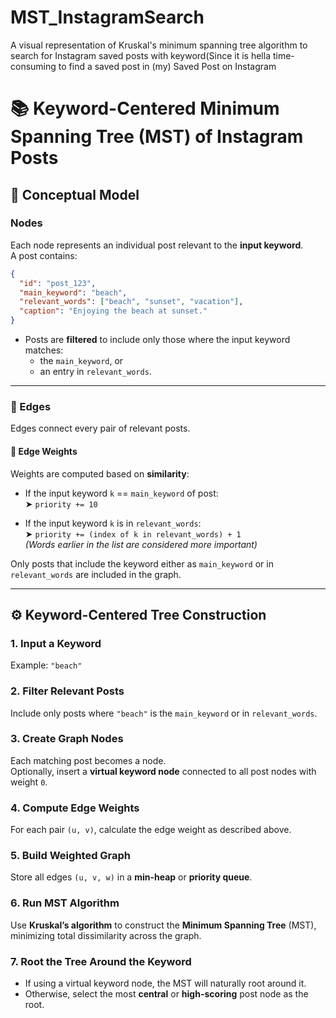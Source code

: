 # MST_InstagramSearch
A visual representation of Kruskal's minimum spanning tree algorithm to search for Instagram saved posts with keyword(Since it is hella time-consuming to find a saved post in (my) Saved Post on Instagram



# 📚 Keyword-Centered Minimum Spanning Tree (MST) of Instagram Posts

## 📌 Conceptual Model

### Nodes
Each node represents an individual post relevant to the **input keyword**.  
A post contains:

```json
{
  "id": "post_123",
  "main_keyword": "beach",
  "relevant_words": ["beach", "sunset", "vacation"],
  "caption": "Enjoying the beach at sunset."
}
```

- Posts are **filtered** to include only those where the input keyword matches:
  - the `main_keyword`, or
  - an entry in `relevant_words`.

---

### 🔗 Edges
Edges connect every pair of relevant posts.

#### 🧮 Edge Weights
Weights are computed based on **similarity**:

- If the input keyword `k` == `main_keyword` of post:  
  ➤ `priority += 10`

- If the input keyword `k` is in `relevant_words`:  
  ➤ `priority += (index of k in relevant_words) + 1`  
  *(Words earlier in the list are considered more important)*

Only posts that include the keyword either as `main_keyword` or in `relevant_words` are included in the graph.

---

## ⚙️ Keyword-Centered Tree Construction

### 1. **Input a Keyword**
Example: `"beach"`

### 2. **Filter Relevant Posts**
Include only posts where `"beach"` is the `main_keyword` or in `relevant_words`.

### 3. **Create Graph Nodes**
Each matching post becomes a node.  
Optionally, insert a **virtual keyword node** connected to all post nodes with weight `0`.

### 4. **Compute Edge Weights**
For each pair `(u, v)`, calculate the edge weight as described above.

### 5. **Build Weighted Graph**
Store all edges `(u, v, w)` in a **min-heap** or **priority queue**.

### 6. **Run MST Algorithm**
Use **Kruskal’s algorithm** to construct the **Minimum Spanning Tree** (MST), minimizing total dissimilarity across the graph.

### 7. **Root the Tree Around the Keyword**
- If using a virtual keyword node, the MST will naturally root around it.
- Otherwise, select the most **central** or **high-scoring** post node as the root.

